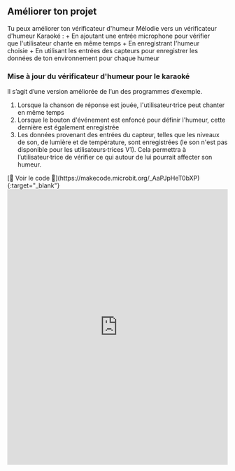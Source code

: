 ## Améliorer ton projet

<div style="display: flex; flex-wrap: wrap">
<div style="flex-basis: 200px; flex-grow: 1; margin-right: 15px;">
Tu peux améliorer ton vérificateur d'humeur Mélodie vers un vérificateur d'humeur Karaoké :
+ En ajoutant une entrée microphone pour vérifier que l'utilisateur chante en même temps
+ En enregistrant l'humeur choisie
+ En utilisant les entrées des capteurs pour enregistrer les données de ton environnement pour chaque humeur
</div>
</div>

<div style="display: flex; flex-wrap: wrap">
<div style="flex-basis: 200px; flex-grow: 1">  

### Mise à jour du vérificateur d'humeur pour le karaoké

Il s’agit d’une version améliorée de l’un des programmes d’exemple.

1. Lorsque la chanson de réponse est jouée, l'utilisateur·trice peut chanter en même temps
2. Lorsque le bouton d'événement est enfoncé pour définir l'humeur, cette dernière est également enregistrée
3. Les données provenant des entrées du capteur, telles que les niveaux de son, de lumière et de température, sont enregistrées (le son n'est pas disponible pour les utilisateurs·trices V1). Cela permettra à l’utilisateur·trice de vérifier ce qui autour de lui pourrait affecter son humeur.

</div>
<div>
[👀 Voir le code 👀](https://makecode.microbit.org/_AaPJpHeT0bXP){:target="_blank"}
<div style="position:relative;height:0;padding-bottom:125%;overflow:hidden;"><iframe style="position:absolute;top:0;left:0;width:100%;height:100%;" src="https://makecode.microbit.org/---run?id=_AaPJpHeT0bXP" allowfullscreen="allowfullscreen" sandbox="allow-popups allow-forms allow-scripts allow-same-origin" frameborder="0"></iframe></div>

</div>

